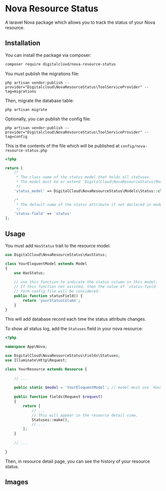 # Nova Resource Status 
A laravel Nova package which allows you to track the status of your Nova resource.

## Installation

You can install the package via composer:

```bash
composer require digitalcloud/nova-resource-status
```

You must publish the migrations file:

```shell
php artisan vendor:publish --provider="Digitalcloud\NovaResourceStatus\ToolServiceProvider" --tag=migrations
```

Then, migrate the database table:

```shell
php artisan migrate
```

Optionally, you can publish the config file:

```shell
php artisan vendor:publish --provider="Digitalcloud\NovaResourceStatus\ToolServiceProvider" --tag=config
```

This is the contents of the file which will be published at `config/nova-resource-status.php`

```php
<?php

return [
    /*
     * The class name of the status model that holds all statuses.
     * The model must be or extend `DigitalCloud\NovaResourceStatus\Models\Status`.
     */
    'status_model' => DigitalCloud\NovaResourceStatus\Models\Status::class,

    /*
     * The default name of the status attribute if not declared in model.
     */
    'status-field' => 'status'
];
```

## Usage

You must add `HasStatus` trait to the resource model.

```php
use DigitalCloud\NovaResourceStatus\HasStatus;

class YourEloquentModel extends Model
{
    use HasStatus;
    
    // use this function to indicate the status column in this model.
    // If this function not existed, then the value of `status-field`
    // form config file will be considered.
    public function statusField() {
        return 'yourStatusColumn';
    }
}
```

This will add database record each time the status attribute changes.

To show all status log, add the `Statuses` field in your nova resource:

```php
<?php

namespace App\Nova;

use DigitalCloud\NovaResourceStatus\Fields\Statuses;
use Illuminate\Http\Request;

class YourResource extends Resource {
    
    // ...
    
    public static $model = 'YourEloquentModel'; // model must use `HasStatus` trait`
    
    public function fields(Request $request)
    {
        return [
            // ...
            // This will appear in the resource detail view.
            Statuses::make(),
            // ...
        ];
    }
    
    // ...

}
```

Then, in resource detail page, you can see the history of your resource status.

## Images
